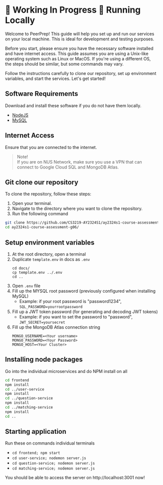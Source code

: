 # 🔨 Working In Progress 🔨 Running Locally  

Welcome to PeerPrep! This guide will help you set up and run our services on your local machine. This is ideal for development and testing purposes. 

Before you start, please ensure you have the necessary software installed and have internet access. This guide assumes you are using a Unix-like operating system such as Linux or MacOS. If you're using a different OS, the steps should be similar, but some commands may vary.

Follow the instructions carefully to clone our repository, set up environment variables, and start the services. Let's get started!

## Software Requirements

Download and install these software if you do not have them locally.

- [NodeJS](https://nodejs.org/en/download)
- [MySQL](https://dev.mysql.com/downloads/mysql/)

## Internet Access

Ensure that you are connected to the internet.

> Note!\
> If you are on NUS Network, make sure you use a VPN that can connect to Google Cloud SQL and MongoDB Atlas.

## Git clone our repository

To clone the repository, follow these steps:
1. Open your terminal.
2. Navigate to the directory where you want to clone the repository.
3. Run the following command

```bash
git clone https://github.com/CS3219-AY2324S1/ay2324s1-course-assessment-g06.git
cd ay2324s1-course-assessment-g06/
```

## Setup environment variables
1. At the root directory, open a terminal
2. Duplicate `template.env` in docs as `.env`
   ```
   cd docs/
   cp template.env ../.env
   cd ..
   ```
3. Open `.env` file
4. Fill up the MYSQL root password
   (previously configured when installing MySQL)
   - Example: if your root password is "password1234",
     `SQL_PASSWORD=yourrootpassword`
5. Fill up a JWT token password
   (for generating and decoding JWT tokens)
   - Example: if you want to set the password to "password",
     `JWT_SECRET=yoursecret`
6. Fill up the MongoDB Atlas connection string
    ```
    MONGO_USERNAME=<Your username>
    MONGO_PASSWORD=<Your Password>
    MONGO_HOST=<Your Cluster>
    ```

## Installing node packages
Go into the individual microservices and do NPM install on all
``` bash
cd frontend
npm install
cd ../user-service
npm install
cd ../question-service
npm install
cd ../matching-service
npm install
cd ..
```

## Starting application
Run these on commands individual terminals
- ```cd frontend; npm start```
- ```cd user-service; nodemon server.js```
- ```cd question-service; nodemon server.js```
- ```cd matching-service; nodemon server.js```

You should be able to access the server on http://localhost:3001 now!